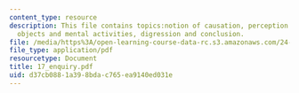 ```yaml
---
content_type: resource
description: This file contains topics:notion of causation, perception of external
  objects and mental activities, digression and conclusion.
file: /media/https%3A/open-learning-course-data-rc.s3.amazonaws.com/24-01-classics-in-western-philosophy-spring-2006/d37cb0881a398bdac765ea9140ed031e_17_enquiry.pdf
file_type: application/pdf
resourcetype: Document
title: 17_enquiry.pdf
uid: d37cb088-1a39-8bda-c765-ea9140ed031e
---
```

